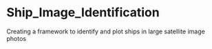 # Ship_Image_Identification
Creating a framework to identify and plot ships in large satellite image photos
